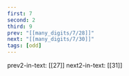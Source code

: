 ```yaml
---
first: 7
second: 2
third: 9
prev: "[[many_digits/7/28]]"
next: "[[many_digits/7/30]]"
tags: [odd]
---
```

prev2-in-text: [[27]]
next2-in-text: [[31]]
